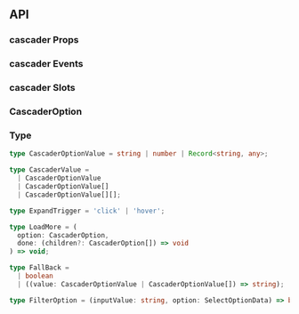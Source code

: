 ## API

### cascader Props

<field-table :data="cascaderProps"/>

### cascader Events

<field-table :data="cascaderEvents" type="emits"/>

### cascader Slots

<field-table :data="cascaderSlots" type="slots"/>

### CascaderOption

<field-table :data="cascaderOption"/>

### Type

```typescript
type CascaderOptionValue = string | number | Record<string, any>;

type CascaderValue =
  | CascaderOptionValue
  | CascaderOptionValue[]
  | CascaderOptionValue[][];

type ExpandTrigger = 'click' | 'hover';

type LoadMore = (
  option: CascaderOption,
  done: (children?: CascaderOption[]) => void
) => void;

type FallBack =
  | boolean
  | ((value: CascaderOptionValue | CascaderOptionValue[]) => string);

type FilterOption = (inputValue: string, option: SelectOptionData) => boolean;
```

<script setup>
import { ref } from 'vue';

const cascaderProps = ref([
  {
    name: 'path-mode',
    desc: '绑定值是否为路径',
    type: 'boolean',
    value: 'false',
  },
  {
    name: 'multiple',
    desc: '是否为多选状态（多选模式默认开启搜索）',
    type: 'boolean',
    value: 'false',
  },
  {
    name: 'model-value (v-model)',
    desc: '绑定值',
    type: 'CascaderValue',
    value: '-',
  },
  {
    name: 'default-value',
    desc: '默认值（非受控状态）',
    type: 'CascaderValue',
    value: "'' | undefined | []",
  },
  {
    name: 'options',
    desc: '级联选择器的选项',
    type: 'CascaderOption[]',
    value: '[]',
  },
  {
    name: 'disabled',
    desc: '是否禁用',
    type: 'boolean',
    value: 'false',
  },
  {
    name: 'error',
    desc: '是否为错误状态',
    type: 'boolean',
    value: 'false',
  },
  {
    name: 'size',
    desc: '选择框的大小',
    type: "Size（参见Button）",
    value: "'medium'",
  },
  {
    name: 'allow-search',
    desc: '是否允许搜索',
    type: 'boolean',
    value: 'false',
  },
  {
    name: 'allow-clear',
    desc: '是否允许清除',
    type: 'boolean',
    value: 'false',
  },
  {
    name: 'input-value (v-model)',
    desc: '输入框的值',
    type: 'string',
    value: '-',
  },
  {
    name: 'default-input-value',
    desc: '输入框的默认值（非受控状态）',
    type: 'string',
    value: "''",
  },
  {
    name: 'popup-visible (v-model)',
    desc: '是否显示下拉框',
    type: 'boolean',
    value: '-',
  },
  {
    name: 'default-popup-visible',
    desc: '是否默认显示下拉框（非受控状态）',
    type: 'boolean',
    value: 'false',
  },
  {
    name: 'expand-trigger',
    desc: '展开下一级的触发方式',
    type: "ExpandTrigger",
    value: "'click'",
  },
  {
    name: 'placeholder',
    desc: '占位符',
    type: 'string',
    value: '-',
  },
  {
    name: 'filter-option',
    desc: '自定义选项过滤方法',
    type: 'FilterOption',
    value: '-',
  },
  {
    name: 'max-tag-count',
    desc: '多选模式下，最多显示的标签数量。0 表示不限制',
    type: 'number',
    value: '0',
  },
  {
    name: 'format-label',
    desc: '格式化展示内容',
    type: '(options: CascaderOption[]) => string',
    value: '-',
  },
  {
    name: 'trigger-props',
    desc: '下拉菜单的触发器属性',
    type: 'TriggerProps',
    value: '-',
  },
  {
    name: 'load-more',
    desc: '数据懒加载函数，传入时开启懒加载功能',
    type: 'LoadMore',
    value: '-',
  },
  {
    name: 'loading',
    desc: '是否为加载中状态',
    type: 'boolean',
    value: 'false',
  },
  {
    name: 'search-option-only-label',
    desc: '搜索下拉菜单中的选项是否仅展示标签',
    type: 'boolean',
    value: 'false',
  },
  {
    name: 'search-delay',
    desc: '触发搜索事件的延迟时间',
    type: 'number',
    value: '500',
  },
  {
    name: 'field-names',
    desc: '自定义 CascaderOption 中的字段',
    type: 'CascaderFieldNames',
    value: '-',
  },
  {
    name: 'value-key',
    desc: '用于确定选项键值的属性名',
    type: 'string',
    value: "'value'",
  },
  {
    name: 'fallback',
    desc: '自定义不存在选项的值的展示',
    type: 'Fallback',
    value: 'true',
  },
  {
    name: 'expand-child',
    desc: '是否展开子菜单',
    type: 'boolean',
    value: 'false',
  },
  {
    name: 'tag-nowrap',
    desc: '标签内容不换行',
    type: 'boolean',
    value: 'false',
  },
]);

const cascaderEvents = ref([
  {
    name: 'change',
    desc: '选中值改变时触发',
    type: 'value: CascaderValue',
    value: '-',
  },
  {
    name: 'input-value-change',
    desc: '输入值改变时触发',
    type: 'value: string',
    value: '-',
  },
  {
    name: 'clear',
    desc: '点击清除按钮时触发',
    type: '-',
    value: '-',
  },
  {
    name: 'search',
    desc: '用户搜索时触发',
    type: 'value: string',
    value: '-',
  },
  {
    name: 'popup-visible-change',
    desc: '下拉框的显示状态改变时触发',
    type: 'visible: boolean',
    value: '-',
  },
  {
    name: 'focus',
    desc: '获得焦点时触发',
    type: 'ev: FocusEvent',
    value: '-',
  },
  {
    name: 'blur',
    desc: '失去焦点时触发',
    type: 'ev: FocusEvent',
    value: '-',
  },
]);

const cascaderSlots = ref([
  {
    name: 'label',
    desc: '选择框的显示内容',
    type: 'data: CascaderOption',
    value: '-',
  },
  {
    name: 'prefix',
    desc: '前缀元素',
    type: '-',
    value: '-',
  },
  {
    name: 'arrow-icon',
    desc: '选择框的箭头图标',
    type: '-',
    value: '-',
  },
  {
    name: 'loading-icon',
    desc: '选择框的加载中图标',
    type: '-',
    value: '-',
  },
  {
    name: 'search-icon',
    desc: '选择框的搜索图标',
    type: '-',
    value: '-',
  },
  {
    name: 'empty',
    desc: '选项为空时的显示内容',
    type: '-',
    value: '-',
  },
  {
    name: 'option',
    desc: '选项内容',
    type: 'data: CascaderOption',
    value: '-',
  },
]);

const cascaderPanelProps = ref([
  {
    name: 'path-mode',
    desc: '绑定值是否为路径',
    type: 'boolean',
    value: 'false',
  },
  {
    name: 'multiple',
    desc: '是否为多选状态（多选模式默认开启搜索）',
    type: 'boolean',
    value: 'false',
  },
  {
    name: 'model-value (v-model)',
    desc: '绑定值',
    type: 'string| number| Record<string, any>| ( | string | number | Record<string, any> | (string | number | Record<string, any>)[] )[]| undefined',
    value: '-',
  },
  {
    name: 'default-value',
    desc: '默认值（非受控状态）',
    type: 'string| number| Record<string, any>| ( | string | number | Record<string, any> | (string | number | Record<string, any>)[] )[]| undefined',
    value: "'' | undefined | []",
  },
  {
    name: 'options',
    desc: '级联选择器的选项',
    type: 'CascaderOption[]',
    value: '[]',
  },
  {
    name: 'expand-trigger',
    desc: '展开下一级的触发方式',
    type: 'string',
    value: "'click'",
  },
  {
    name: 'check-strictly',
    desc: '是否开启严格选择模式',
    type: 'boolean',
    value: 'false',
  },
  {
    name: 'load-more',
    desc: '数据懒加载函数，传入时开启懒加载功能',
    type: '( option: CascaderOption, done: (children?: CascaderOption[]) => void) => void',
    value: '-',
  },
  {
    name: 'field-names',
    desc: '自定义 CascaderOption 中的字段',
    type: 'CascaderFieldNames',
    value: '-',
  },
  {
    name: 'value-key',
    desc: '用于确定选项键值的属性名',
    type: 'string',
    value: "'value'",
  },
  {
    name: 'expand-child',
    desc: '是否展开子菜单',
    type: 'boolean',
    value: 'false',
  },
]);

const cascaderPanelEvents = ref([
  {
    name: 'change',
    desc: '选中值改变时触发',
    type: 'value: string | number | (string | number | (string | number)[])[] | undefined',
    value: '-',
  },
]);

const cascaderPanelSlots = ref([
  {
    name: 'empty',
    desc: '选项为空时的显示内容',
    type: '-',
    value: '-',
  },
]);

const cascaderOption = ref([
  {
    name: 'value',
    desc: '选项值',
    type: 'string | number | Record<string, any>',
    value: '-',
  },
  {
    name: 'label',
    desc: '选项文本',
    type: 'string',
    value: '-',
  },
  {
    name: 'render',
    desc: '自定义渲染',
    type: 'RenderFunction',
    value: '-',
  },
  {
    name: 'disabled',
    desc: '是否禁用',
    type: 'boolean',
    value: 'false',
  },
  {
    name: 'tagProps',
    desc: '展示的标签属性',
    type: 'TagProps',
    value: '-',
  },
  {
    name: 'children',
    desc: '下一级选项',
    type: 'CascaderOption[]',
    value: '-',
  },
  {
    name: 'isLeaf',
    desc: '是否是叶子节点',
    type: 'boolean',
    value: 'false',
  },
]);
</script>

